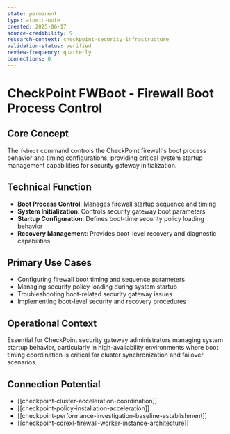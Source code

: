 ```yaml
---
state: permanent
type: atomic-note
created: 2025-06-17
source-credibility: 9
research-context: checkpoint-security-infrastructure
validation-status: verified
review-frequency: quarterly
connections: 0
---
```


# CheckPoint FWBoot - Firewall Boot Process Control

## Core Concept
The `fwboot` command controls the CheckPoint firewall's boot process behavior and timing configurations, providing critical system startup management capabilities for security gateway initialization.

## Technical Function
- **Boot Process Control**: Manages firewall startup sequence and timing
- **System Initialization**: Controls security gateway boot parameters
- **Startup Configuration**: Defines boot-time security policy loading behavior
- **Recovery Management**: Provides boot-level recovery and diagnostic capabilities

## Primary Use Cases
- Configuring firewall boot timing and sequence parameters
- Managing security policy loading during system startup
- Troubleshooting boot-related security gateway issues
- Implementing boot-level security and recovery procedures

## Operational Context
Essential for CheckPoint security gateway administrators managing system startup behavior, particularly in high-availability environments where boot timing coordination is critical for cluster synchronization and failover scenarios.

## Connection Potential
- [[checkpoint-cluster-acceleration-coordination]]
- [[checkpoint-policy-installation-acceleration]]
- [[checkpoint-performance-investigation-baseline-establishment]]
- [[checkpoint-corexl-firewall-worker-instance-architecture]]